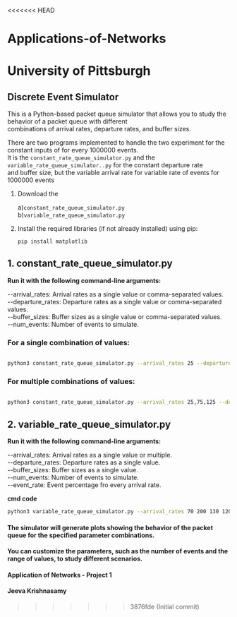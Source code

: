 <<<<<<< HEAD
# Applications-of-Networks
University of Pittsburgh
=======
## Discrete Event Simulator

This is a Python-based packet queue simulator that allows you to study the behavior of a packet queue with different  
combinations of arrival rates, departure rates, and buffer sizes.


There are two programs implemented to handle the two experiment for the constant inputs  of for every 1000000 events.  
It is the `constant_rate_queue_simulator.py` and the `variable_rate_queue_simulator..py` for the constant departure rate  
and buffer size, but the variable arrival rate for variable rate of events for 1000000 events


1. Download the  

     a)`constant_rate_queue_simulator.py`
     b)`variable_rate_queue_simulator.py`


2. Install the required libraries (if not already installed) using pip:

   ```bash
   pip install matplotlib
   
## 1. constant_rate_queue_simulator.py 

**Run it with the following command-line arguments:**

--arrival_rates: Arrival rates as a single value or comma-separated values.  
--departure_rates: Departure rates as a single value or comma-separated values.  
--buffer_sizes: Buffer sizes as a single value or comma-separated values.  
--num_events: Number of events to simulate.

### For a single combination of values:

```bash

python3 constant_rate_queue_simulator.py --arrival_rates 25 --departure_rates 60 --buffer_sizes 60 --num_events 100000
```
### For multiple combinations of values:

```bash

python3 constant_rate_queue_simulator.py --arrival_rates 25,75,125 --departure_rates 60,100,125 --buffer_sizes 60,100,125 --num_events 100000
````
## 2. variable_rate_queue_simulator.py 

**Run it with the following command-line arguments:**

--arrival_rates: Arrival rates as a single value or multiple.  
--departure_rates: Departure rates as a single value.  
--buffer_sizes: Buffer sizes as a single value.  
--num_events: Number of events to simulate.  
--event_rate: Event percentage fro every arrival rate.

**cmd code**
``` bash
python3 variable_rate_queue_simulator.py --arrival_rates 70 200 130 120 70 --departure_rate 125 --buffer_size 100 --num_events 1000000 --event_rates "10-70" "70-80" "80-90" "90-100"
```

#### The simulator will generate plots showing the behavior of the packet queue for the specified parameter combinations.

#### You can customize the parameters, such as the number of events and the range of values, to study different scenarios.

#### Application of Networks - Project 1 
#### Jeeva Krishnasamy
>>>>>>> 3876fde (Initial commit)
